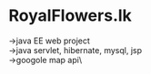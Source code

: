 # RoyalFlowers.lk

->java EE web project\
->java servlet, hibernate, mysql, jsp\
->googole map api\
